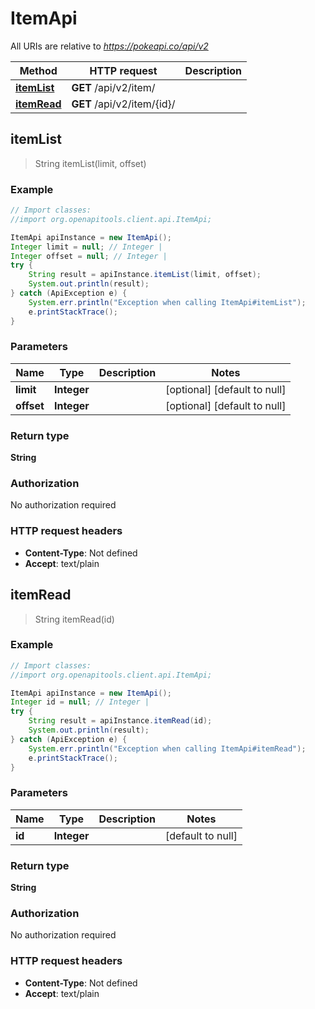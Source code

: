 # ItemApi

All URIs are relative to *https://pokeapi.co/api/v2*

Method | HTTP request | Description
------------- | ------------- | -------------
[**itemList**](ItemApi.md#itemList) | **GET** /api/v2/item/ | 
[**itemRead**](ItemApi.md#itemRead) | **GET** /api/v2/item/{id}/ | 



## itemList

> String itemList(limit, offset)



### Example

```java
// Import classes:
//import org.openapitools.client.api.ItemApi;

ItemApi apiInstance = new ItemApi();
Integer limit = null; // Integer | 
Integer offset = null; // Integer | 
try {
    String result = apiInstance.itemList(limit, offset);
    System.out.println(result);
} catch (ApiException e) {
    System.err.println("Exception when calling ItemApi#itemList");
    e.printStackTrace();
}
```

### Parameters


Name | Type | Description  | Notes
------------- | ------------- | ------------- | -------------
 **limit** | **Integer**|  | [optional] [default to null]
 **offset** | **Integer**|  | [optional] [default to null]

### Return type

**String**

### Authorization

No authorization required

### HTTP request headers

- **Content-Type**: Not defined
- **Accept**: text/plain


## itemRead

> String itemRead(id)



### Example

```java
// Import classes:
//import org.openapitools.client.api.ItemApi;

ItemApi apiInstance = new ItemApi();
Integer id = null; // Integer | 
try {
    String result = apiInstance.itemRead(id);
    System.out.println(result);
} catch (ApiException e) {
    System.err.println("Exception when calling ItemApi#itemRead");
    e.printStackTrace();
}
```

### Parameters


Name | Type | Description  | Notes
------------- | ------------- | ------------- | -------------
 **id** | **Integer**|  | [default to null]

### Return type

**String**

### Authorization

No authorization required

### HTTP request headers

- **Content-Type**: Not defined
- **Accept**: text/plain

